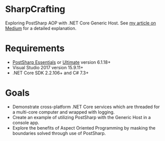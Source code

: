 # SharpCrafting
Exploring PostSharp AOP with .NET Core Generic Host.
See [my article on Medium](https://medium.com/dealeron-dev/automating-net-core-services-with-postsharp-and-aspect-oriented-code-a8a51d8d84ec) for a detailed explanation.

# Requirements

* [PostSharp Essentials](https://www.postsharp.net/essentials) or [Ultimate](https://www.postsharp.net/purchase) version 6.1.18+
* Visual Studio 2017 version 15.9.11+
* .NET Core SDK 2.2.106+ and C# 7.3+

# Goals

* Demonstrate cross-platform .NET Core services which are threaded for a multi-core computer and wrapped with logging.
* Create an example of utilizing PostSharp with the Generic Host in a console app.
* Explore the benefits of Aspect Oriented Programming by masking the boundaries solved through use of PostSharp.
